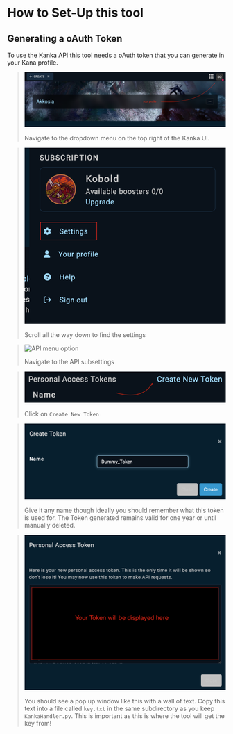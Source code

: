 # How to Set-Up this tool

## Generating a oAuth Token

To use the Kanka API this tool needs a oAuth token that you can generate in your Kana profile. 

> ![top right of the Kanka UI](resources/top_right_ui.png)
>
> Navigate to the dropdown menu on the top right of the Kanka UI.

> ![scrolled to the bottom](resources/settings.png)
>
> Scroll all the way down to find the settings

> ![API menu option](resource/api.png)
>
> Navigate to the API subsettings

> ![create new dialog](resources/create_token.png)
>
> Click on `Create New Token`

> ![name token](resources/name.png)
>
> Give it any name though ideally you should remember what this token is used for.
> The Token generated remains valid for one year or until manually deleted.

> ![Token output](resources/token.png)
>
> You should see a pop up window like this with a wall of text.
> Copy this text into a file called `key.txt` in the same subdirectory as you keep `KankaHandler.py`.
> This is important as this is where the tool will get the key from!
